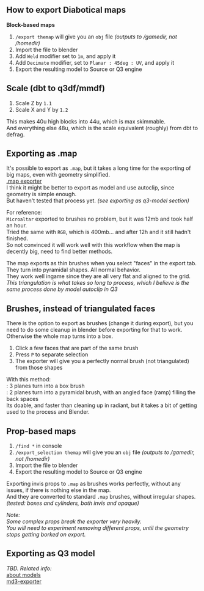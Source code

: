 ## How to export Diabotical maps
**Block-based maps**
1.   `/export themap` will give you an `obj` file _(outputs to /gamedir, not /homedir)_
2.   Import the file to blender
3.   Add `Weld` modifier set to `1m`, and apply it  
4.   Add `Decimate` modifier, set to `Planar : 45deg : UV`, and apply it  
5.   Export the resulting model to Source or Q3 engine  

## Scale (dbt to q3df/mmdf)
1. Scale Z by `1.1`  
2. Scale X and Y by `1.2`  

This makes 40u high blocks into 44u, which is max skimmable.  
And everything else 48u, which is the scale equivalent (roughly) from dbt to defrag.

## Exporting as .map
It's possible to export as `.map`, but it takes a long time for the exporting of big maps, even with geometry simplified.  
[.map exporter](https://trello.com/c/6Zml1gSu/149-quake-3-map-brush-exporter-addon-for-blender)  
I think it might be better to export as model and use autoclip, since geometry is simple enough.   
But haven't tested that process yet. _(see exporting as q3-model section)_  

For reference:  
`Microaltar` exported to brushes no problem, but it was 12mb and took half an hour.  
Tried the same with `RGB`, which is 400mb... and after 12h and it still hadn't finished.  
So not convinced it will work well with this workflow when the map is decently big, need to find better methods.  

The map exports as thin brushes when you select "faces" in the export tab.   
They turn into pyramidal shapes. All normal behavior.  
They work well ingame since they are all very flat and aligned to the grid.  
_This triangulation is what takes so long to process, which I believe is the same process done by model autoclip in Q3_  

## Brushes, instead of triangulated faces
There is the option to export as brushes (change it during export), but you need to do some cleanup in blender before exporting for that to work. Otherwise the whole map turns into a box.

1. Click a few faces that are part of the same brush
2. Press `P` to separate selection
3. The exporter will give you a perfectly normal brush (not triangulated) from those shapes

With this method:  
: 3 planes turn into a box brush  
: 2 planes turn into a pyramidal brush, with an angled face (ramp) filling the back spaces  
Its doable, and faster than cleaning up in radiant, but it takes a bit of getting used to the process and Blender.  


## Prop-based maps
1.   `/find *` in console
2.   `/export_selection themap` will give you an `obj` file _(outputs to /gamedir, not /homedir)_
3.   Import the file to blender
4.   Export the resulting model to Source or Q3 engine  

Exporting invis props to `.map` as brushes works perfectly, without any issues, if there is nothing else in the map.  
And they are converted to standard `.map` brushes, without irregular shapes.  
_(tested: boxes and cylinders, both invis and opaque)_  

_Note:_  
_Some complex props break the exporter very heavily._  
_You will need to experiment removing different props, until the geometry stops getting borked on export._  

## Exporting as Q3 model
_TBD. Related info:_  
[about models](https://trello.com/c/sE516Emm/161-about-models)  
[md3-exporter](https://trello.com/c/aMEbgAXC/151-bsp-lightmapper-bake-lightmaps-in-blender-%E2%A0%80%E2%A0%80%E2%A0%80%E2%A0%80%E2%A0%80%E2%A0%80%E2%A0%80%E2%A0%80%E2%A0%80%E2%A0%80%E2%A0%80%E2%A0%80%E2%A0%80%E2%A0%80%E2%A0%80%E2%A0%80%E2%A0%80%E2%A0%80%E2%A0%80-md3-exporter-with-custom-normals%E2%A0%80%E2%A0%80%E2%A0%80%E2%A0%80%E2%A0%80%E2%A0%80%E2%A0%80%E2%A0%80%E2%A0%80%E2%A0%80%E2%A0%80%E2%A0%80%E2%A0%80%E2%A0%80%E2%A0%80%E2%A0%80%E2%A0%80%E2%A0%80%E2%A0%80-bsp-importer)  
